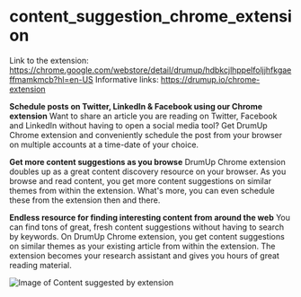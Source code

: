 # content_suggestion_chrome_extension

Link to the extension: https://chrome.google.com/webstore/detail/drumup/hdbkcjlhppelfoljjhfkgaeffmamkmcb?hl=en-US
Informative links: https://drumup.io/chrome-extension


**Schedule posts on Twitter, LinkedIn & Facebook using our Chrome extension**
Want to share an article you are reading on Twitter, Facebook and LinkedIn without having to open a social media tool? Get DrumUp Chrome extension and conveniently schedule the post from your browser on multiple accounts at a time-date of your choice.

**Get more content suggestions as you browse**
DrumUp Chrome extension doubles up as a great content discovery resource on your browser. As you browse and read content, you get more content suggestions on similar themes from within the extension. What's more, you can even schedule these from the extension then and there.

**Endless resource for finding interesting content from around the web**
You can find tons of great, fresh content suggestions without having to search by keywords. On DrumUp Chrome extension, you get content suggestions on similar themes as your existing article from within the extension. The extension becomes your research assistant and gives you hours of great reading material.

![Image of Content suggested by extension](https://lh3.googleusercontent.com/GTocoysaKqB3zxqAEHlD7CLQRmqBTGH-F2tvoQBduY7y447vfComYzpw7T9ql9nwEMSqzuh_zBI=w640-h400-e365)
